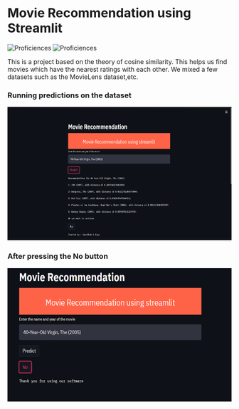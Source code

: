# Movie Recommendation using Streamlit
![Proficiences](https://img.shields.io/badge/FIELD-MACHINELEARNING-informational?style=flat&logo=<LOGO_NAME>&logoColor=white&color=2bbc8a)
![Proficiences](https://img.shields.io/badge/FRAMEWORK-STREAMLIT-informational?style=flat&logo=<LOGO_NAME>&logoColor=white&color=2bbc8a)

 This is a project based on the theory of cosine similarity. This helps us find movies which have the nearest ratings with each other. We mixed a few datasets such as the MovieLens dataset,etc. 
### Running predictions on the dataset
<img height="300" src="https://github.com/Prophet37/Movie-Recommendation-using-Streamlit/blob/main/1.PNG">

### After pressing the No button
<img height="300" src="https://github.com/Prophet37/Movie-Recommendation-using-Streamlit/blob/main/2.PNG">

